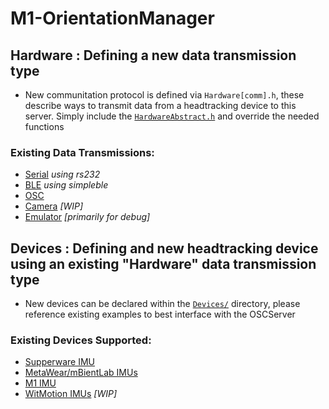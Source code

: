 # M1-OrientationManager

## Hardware : Defining a new data transmission type
- New communitation protocol is defined via `Hardware[comm].h`, these describe ways to transmit data from a headtracking device to this server. Simply include the [`HardwareAbstract.h`](HardwareAbstract.h) and override the needed functions

### Existing Data Transmissions:
- [Serial](Source/HardwareSerial.h) _using rs232_
- [BLE](Source/HardwareBLE.h) _using simpleble_
- [OSC](Source/HardwareOSC.h)
- [Camera](Source/HardwareCamera.h) _[WIP]_
- [Emulator](Source/HardwareEmulator) _[primarily for debug]_

## Devices : Defining and new headtracking device using an existing "Hardware" data transmission type
- New devices can be declared within the [`Devices/`](Devices) directory, please reference existing examples to best interface with the OSCServer

### Existing Devices Supported:
- [Supperware IMU](https://supperware.co.uk/)
- [MetaWear/mBientLab IMUs](https://mbientlab.com/)
- [M1 IMU](https://www.mach1.tech/products)
- [WitMotion IMUs](https://www.wit-motion.com/) _[WIP]_
